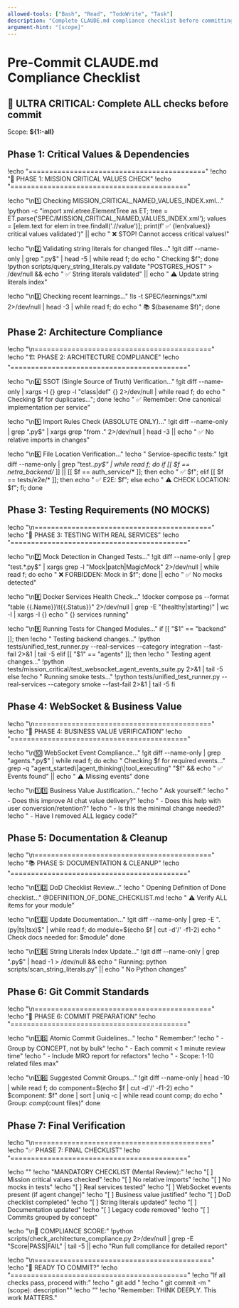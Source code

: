 ```yaml
---
allowed-tools: ["Bash", "Read", "TodoWrite", "Task"]
description: "Complete CLAUDE.md compliance checklist before committing"
argument-hint: "[scope]"
---
```


# Pre-Commit CLAUDE.md Compliance Checklist

## 🚨 ULTRA CRITICAL: Complete ALL checks before commit

Scope: **${1:-all}**

## Phase 1: Critical Values & Dependencies

!echo "==========================================="
!echo "🚨 PHASE 1: MISSION CRITICAL VALUES CHECK"
!echo "==========================================="

!echo "\n1️⃣ Checking MISSION_CRITICAL_NAMED_VALUES_INDEX.xml..."
!python -c "import xml.etree.ElementTree as ET; tree = ET.parse('SPEC/MISSION_CRITICAL_NAMED_VALUES_INDEX.xml'); values = [elem.text for elem in tree.findall('.//value')]; print(f'  ✅ {len(values)} critical values validated')" || echo "  ❌ STOP! Cannot access critical values!"

!echo "\n2️⃣ Validating string literals for changed files..."
!git diff --name-only | grep "\.py$" | head -5 | while read f; do echo "  Checking $f"; done
!python scripts/query_string_literals.py validate "POSTGRES_HOST" > /dev/null && echo "  ✅ String literals validated" || echo "  ⚠️ Update string literals index"

!echo "\n3️⃣ Checking recent learnings..."
!ls -t SPEC/learnings/*.xml 2>/dev/null | head -3 | while read f; do echo "  📚 $(basename $f)"; done

## Phase 2: Architecture Compliance

!echo "\n==========================================="
!echo "🏗️ PHASE 2: ARCHITECTURE COMPLIANCE"
!echo "==========================================="

!echo "\n4️⃣ SSOT (Single Source of Truth) Verification..."
!git diff --name-only | xargs -I {} grep -l "class\|def" {} 2>/dev/null | while read f; do echo "  Checking $f for duplicates..."; done
!echo "  ✅ Remember: One canonical implementation per service"

!echo "\n5️⃣ Import Rules Check (ABSOLUTE ONLY)..."
!git diff --name-only | grep "\.py$" | xargs grep "from \." 2>/dev/null | head -3 || echo "  ✅ No relative imports in changes"

!echo "\n6️⃣ File Location Verification..."
!echo "  Service-specific tests:"
!git diff --name-only | grep "test.*\.py$" | while read f; do 
    if [[ $f == netra_backend/* ]] || [[ $f == auth_service/* ]]; then 
        echo "    ✅ $f"; 
    elif [[ $f == tests/e2e/* ]]; then 
        echo "    ✅ E2E: $f"; 
    else 
        echo "    ⚠️ CHECK LOCATION: $f"; 
    fi; 
done

## Phase 3: Testing Requirements (NO MOCKS)

!echo "\n==========================================="
!echo "🧪 PHASE 3: TESTING WITH REAL SERVICES"
!echo "==========================================="

!echo "\n7️⃣ Mock Detection in Changed Tests..."
!git diff --name-only | grep "test.*\.py$" | xargs grep -l "Mock\|patch\|MagicMock" 2>/dev/null | while read f; do echo "  ❌ FORBIDDEN: Mock in $f"; done || echo "  ✅ No mocks detected"

!echo "\n8️⃣ Docker Services Health Check..."
!docker compose ps --format "table {{.Name}}\t{{.Status}}" 2>/dev/null | grep -E "(healthy|starting)" | wc -l | xargs -I {} echo "  {} services running"

!echo "\n9️⃣ Running Tests for Changed Modules..."
if [[ "$1" == "backend" ]]; then
    !echo "  Testing backend changes..."
    !python tests/unified_test_runner.py --real-services --category integration --fast-fail 2>&1 | tail -5
elif [[ "$1" == "agents" ]]; then
    !echo "  Testing agent changes..."
    !python tests/mission_critical/test_websocket_agent_events_suite.py 2>&1 | tail -5
else
    !echo "  Running smoke tests..."
    !python tests/unified_test_runner.py --real-services --category smoke --fast-fail 2>&1 | tail -5
fi

## Phase 4: WebSocket & Business Value

!echo "\n==========================================="
!echo "💼 PHASE 4: BUSINESS VALUE VERIFICATION"
!echo "==========================================="

!echo "\n🔟 WebSocket Event Compliance..."
!git diff --name-only | grep "agents.*\.py$" | while read f; do
    echo "  Checking $f for required events..."
    grep -q "agent_started\|agent_thinking\|tool_executing" "$f" && echo "    ✅ Events found" || echo "    ⚠️ Missing events"
done

!echo "\n1️⃣1️⃣ Business Value Justification..."
!echo "  Ask yourself:"
!echo "  - Does this improve AI chat value delivery?"
!echo "  - Does this help with user conversion/retention?"
!echo "  - Is this the minimal change needed?"
!echo "  - Have I removed ALL legacy code?"

## Phase 5: Documentation & Cleanup

!echo "\n==========================================="
!echo "📚 PHASE 5: DOCUMENTATION & CLEANUP"
!echo "==========================================="

!echo "\n1️⃣2️⃣ DoD Checklist Review..."
!echo "  Opening Definition of Done checklist..."
@DEFINITION_OF_DONE_CHECKLIST.md
!echo "  ⚠️ Verify ALL items for your module"

!echo "\n1️⃣3️⃣ Update Documentation..."
!git diff --name-only | grep -E "\.(py|ts|tsx)$" | while read f; do
    module=$(echo $f | cut -d'/' -f1-2)
    echo "  Check docs needed for: $module"
done

!echo "\n1️⃣4️⃣ String Literals Index Update..."
!git diff --name-only | grep "\.py$" | head -1 > /dev/null && echo "  Running: python scripts/scan_string_literals.py" || echo "  No Python changes"

## Phase 6: Git Commit Standards

!echo "\n==========================================="
!echo "📝 PHASE 6: COMMIT PREPARATION"
!echo "==========================================="

!echo "\n1️⃣5️⃣ Atomic Commit Guidelines..."
!echo "  Remember:"
!echo "  - Group by CONCEPT, not by bulk"
!echo "  - Each commit < 1 minute review time"
!echo "  - Include MRO report for refactors"
!echo "  - Scope: 1-10 related files max"

!echo "\n1️⃣6️⃣ Suggested Commit Groups..."
!git diff --name-only | head -10 | while read f; do
    component=$(echo $f | cut -d'/' -f1-2)
    echo "  $component: $f"
done | sort | uniq -c | while read count comp; do
    echo "  Group: $comp ($count files)"
done

## Phase 7: Final Verification

!echo "\n==========================================="
!echo "✅ PHASE 7: FINAL CHECKLIST"
!echo "==========================================="

!echo ""
!echo "MANDATORY CHECKLIST (Mental Review):"
!echo "[ ] Mission critical values checked"
!echo "[ ] No relative imports"
!echo "[ ] No mocks in tests"
!echo "[ ] Real services tested"
!echo "[ ] WebSocket events present (if agent change)"
!echo "[ ] Business value justified"
!echo "[ ] DoD checklist completed"
!echo "[ ] String literals updated"
!echo "[ ] Documentation updated"
!echo "[ ] Legacy code removed"
!echo "[ ] Commits grouped by concept"

!echo "\n🎯 COMPLIANCE SCORE:"
!python scripts/check_architecture_compliance.py 2>/dev/null | grep -E "Score|PASS|FAIL" | tail -5 || echo "Run full compliance for detailed report"

!echo "\n==========================================="
!echo "🚀 READY TO COMMIT?"
!echo "==========================================="
!echo "If all checks pass, proceed with:"
!echo "  git add <files>"
!echo "  git commit -m \"<type>(scope): description\""
!echo ""
!echo "Remember: THINK DEEPLY. This work MATTERS."